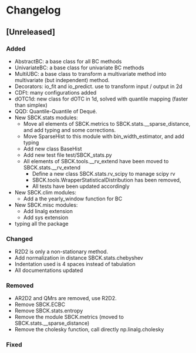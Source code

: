 
# Changelog

## [Unreleased]

### Added
- AbstractBC: a base class for all BC methods
- UnivariateBC: a base class for univariate BC methods
- MultiUBC: a base class to transform a multivariate method into multivariate
  (but independent) method.
- Decorators: io_fit and io_predict. use to transform input / output in 2d
- CDFt: many configurations added
- dOTC1d: new class for dOTC in 1d, solved with quantile mapping (faster than
  simplex)
- QQD: Quantile-Quantile of Dequé.
- New SBCK.stats modules:
   - Move all elements of SBCK.metrics to SBCK.stats.__sparse_distance, and add
     typing and some corrections.
   - Move SparseHist to this module with bin_width_estimator, and add typing
   - Add new class BaseHist
   - Add new test file test/SBCK_stats.py
   - All elements of SBCK.tools.__rv_extend have been moved to SBCK.stats.__rv_extend
      * Define a new class SBCK.stats.rv_scipy to manage scipy rv
      * SBCK.tools.WrapperStatisticalDistribution has been removed,
      * All tests have been updated accordingly
- New SBCK.clim modules:
   - Add a the yearly_window function for BC
- New SBCK.misc modules:
   - Add linalg extension
   - Add sys extension
- typing all the package

### Changed
- R2D2 is only a non-stationary method.
- Add normalization in distance SBCK.stats.chebyshev
- Indentation used is 4 spaces instead of tabulation
- All documentations updated

### Removed
- AR2D2 and QMrs are removed, use R2D2.
- Remove SBCK.ECBC
- Remove SBCK.stats.entropy
- Remove the module SBCK.metrics (moved to SBCK.stats.__sparse_distance)
- Remove the cholesky function, call directly np.linalg.cholesky

### Fixed

